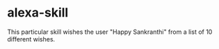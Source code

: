 # alexa-skill
This particular skill wishes the user "Happy Sankranthi" from a list of 10 different wishes. 
